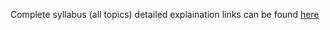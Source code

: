 Complete syllabus (all topics) detailed explaination links can be found [here](https://github.com/WonderPro/Batch-2021/tree/main/Syllabus/C%20Syllabus)
